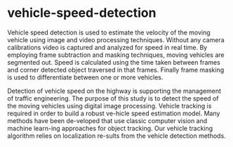 # vehicle-speed-detection
Vehicle speed detection is used to estimate the velocity of the moving vehicle using image and video processing techniques.
Without any camera calibrations video is captured and analyzed for speed in real time. By employing frame subtraction and masking techniques, moving vehicles are segmented out.
Speed is calculated using the time taken between frames and corner detected object traversed in that frames. 
Finally frame masking is used to differentiate between one or more vehicles.

Detection of vehicle speed on the highway is supporting the management of traffic engineering. 
The purpose of this study is to detect the speed of the moving vehicles using digital image processing. 
Vehicle tracking is required in order to build a robust ve-hicle speed estimation model. 
Many methods have been de-veloped that use classic computer vision and machine learn-ing approaches for object tracking.
Our vehicle tracking algorithm relies on localization re-sults from the vehicle detection methods.
